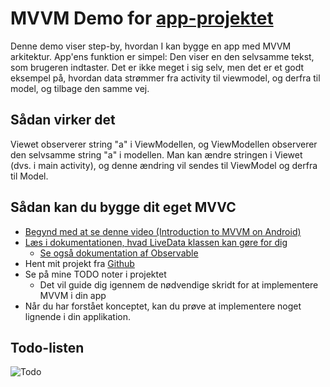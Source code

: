 # MVVM Demo for [app-projektet](https://github.com/sainsh/HOEK-helper)

Denne demo viser step-by, hvordan I kan bygge en app med MVVM arkitektur. App'ens funktion er simpel: Den viser en den selvsamme tekst, som brugeren indtaster. Det er ikke meget i sig selv, men det er et godt eksempel på, hvordan data strømmer fra activity til viewmodel, og derfra til model, og tilbage den samme vej. 

## Sådan virker det
Viewet observerer string "a" i ViewModellen, og ViewModellen observerer den selvsamme string "a" i modellen. Man kan ændre stringen i Viewet (dvs. i main activity), og denne ændring vil sendes til ViewModel og derfra til Model. 

## Sådan kan du bygge dit eget MVVC
* [Begynd med at se denne video (Introduction to MVVM on Android)](https://www.youtube.com/watch?v=_T4zjIEkGOM) 
* [Læs i dokumentationen, hvad LiveData klassen kan gøre for dig](https://developer.android.com/topic/libraries/architecture/livedata)
  * [Se også dokumentation af Observable](https://developer.android.com/topic/libraries/data-binding/observability)
* Hent mit projekt fra [Github](https://github.com/andracs/MVVM-demo-for-app-projektet)
* Se på mine TODO noter i projektet
  * Det vil guide dig igennem de nødvendige skridt for at implementere MVVM i din app
* Når du har forstået konceptet, kan du prøve at implementere noget lignende i din applikation.

## Todo-listen
![Todo](https://github.com/andracs/MVVM-demo-for-app-projektet/blob/82c694f2b2074982abcb9a8681455e9957f0befc/docs/Sk%C3%A6rmbillede%202019-03-05%20kl.%2014.51.48.png?raw=true)
